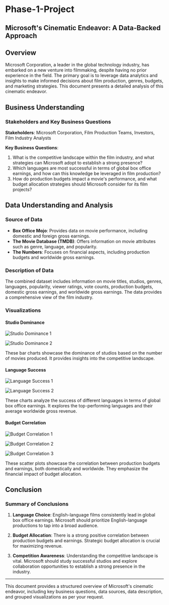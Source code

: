 # Phase-1-Project
## Microsoft's Cinematic Endeavor: A Data-Backed Approach

## Overview

Microsoft Corporation, a leader in the global technology industry, has embarked on a new venture into filmmaking, despite having no prior experience in the field. The primary goal is to leverage data analytics and insights to make informed decisions about film production, genres, budgets, and marketing strategies. This document presents a detailed analysis of this cinematic endeavor.

## Business Understanding

### Stakeholders and Key Business Questions

**Stakeholders**: Microsoft Corporation, Film Production Teams, Investors, Film Industry Analysts

**Key Business Questions**:

1. What is the competitive landscape within the film industry, and what strategies can Microsoft adopt to establish a strong presence?
2. Which languages are most successful in terms of global box office earnings, and how can this knowledge be leveraged in film production?
3. How do production budgets impact a movie's performance, and what budget allocation strategies should Microsoft consider for its film projects?

## Data Understanding and Analysis

### Source of Data

- **Box Office Mojo**: Provides data on movie performance, including domestic and foreign gross earnings.
- **The Movie Database (TMDB)**: Offers information on movie attributes such as genre, language, and popularity.
- **The Numbers**: Focuses on financial aspects, including production budgets and worldwide gross earnings.

### Description of Data

The combined dataset includes information on movie titles, studios, genres, languages, popularity, viewer ratings, vote counts, production budgets, domestic gross earnings, and worldwide gross earnings. The data provides a comprehensive view of the film industry.

### Visualizations

#### Studio Dominance

![Studio Dominance 1](Number%20of%20Movies%20vs.%20Studio%20Name.png)

![Studio Dominance 2](Studio%20Name%20vs.%20Success%20Metrics.png)

These bar charts showcase the dominance of studios based on the number of movies produced. It provides insights into the competitive landscape.

#### Language Success

![Language Success 1](Number%20of%20Movies%20vs.%20Languages.png)

![Language Success 2](Top%20Multilingual%20Languages%20vs.%20Average%20Worldwide%20Gross%20Revenue.png)

These charts analyze the success of different languages in terms of global box office earnings. It explores the top-performing languages and their average worldwide gross revenue.

#### Budget Correlation

![Budget Correlation 1](Production%20Budget%20vs.%20Domestic%20Gross.png)

![Budget Correlation 2](Production%20Budget%20vs.%20Worldwide%20Gross.png)

![Budget Correlation 3](Domestic%20Gross%20vs.%20Worldwide%20Gross.png)

These scatter plots showcase the correlation between production budgets and earnings, both domestically and worldwide. They emphasize the financial impact of budget allocation.

## Conclusion

### Summary of Conclusions

1. **Language Choice**: English-language films consistently lead in global box office earnings. Microsoft should prioritize English-language productions to tap into a broad audience.

2. **Budget Allocation**: There is a strong positive correlation between production budgets and earnings. Strategic budget allocation is crucial for maximizing revenue.

3. **Competition Awareness**: Understanding the competitive landscape is vital. Microsoft should study successful studios and explore collaboration opportunities to establish a strong presence in the industry.

---

This document provides a structured overview of Microsoft's cinematic endeavor, including key business questions, data sources, data description, and grouped visualizations as per your request.
